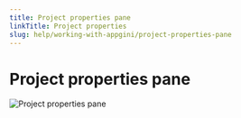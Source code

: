 ```yaml
---
title: Project properties pane
linkTitle: Project properties
slug: help/working-with-appgini/project-properties-pane
---
```


# Project properties pane

![Project properties pane](https://cdn.bigprof.com/appgini-desktop/help/appgini-project-pane.png)

